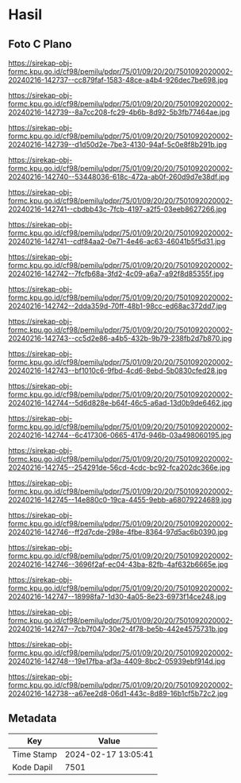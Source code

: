# Hasil

## Foto C Plano

https://sirekap-obj-formc.kpu.go.id/cf98/pemilu/pdpr/75/01/09/20/20/7501092020002-20240216-142737--cc879faf-1583-48ce-a4b4-926dec7be698.jpg

https://sirekap-obj-formc.kpu.go.id/cf98/pemilu/pdpr/75/01/09/20/20/7501092020002-20240216-142739--8a7cc208-fc29-4b6b-8d92-5b3fb77464ae.jpg

https://sirekap-obj-formc.kpu.go.id/cf98/pemilu/pdpr/75/01/09/20/20/7501092020002-20240216-142739--d1d50d2e-7be3-4130-94af-5c0e8f8b291b.jpg

https://sirekap-obj-formc.kpu.go.id/cf98/pemilu/pdpr/75/01/09/20/20/7501092020002-20240216-142740--53448036-618c-472a-ab0f-260d9d7e38df.jpg

https://sirekap-obj-formc.kpu.go.id/cf98/pemilu/pdpr/75/01/09/20/20/7501092020002-20240216-142741--cbdbb43c-7fcb-4197-a2f5-03eeb8627266.jpg

https://sirekap-obj-formc.kpu.go.id/cf98/pemilu/pdpr/75/01/09/20/20/7501092020002-20240216-142741--cdf84aa2-0e71-4e46-ac63-46041b5f5d31.jpg

https://sirekap-obj-formc.kpu.go.id/cf98/pemilu/pdpr/75/01/09/20/20/7501092020002-20240216-142742--7fcfb68a-3fd2-4c09-a6a7-a92f8d85355f.jpg

https://sirekap-obj-formc.kpu.go.id/cf98/pemilu/pdpr/75/01/09/20/20/7501092020002-20240216-142742--2dda359d-70ff-48b1-98cc-ed68ac372dd7.jpg

https://sirekap-obj-formc.kpu.go.id/cf98/pemilu/pdpr/75/01/09/20/20/7501092020002-20240216-142743--cc5d2e86-a4b5-432b-9b79-238fb2d7b870.jpg

https://sirekap-obj-formc.kpu.go.id/cf98/pemilu/pdpr/75/01/09/20/20/7501092020002-20240216-142743--bf1010c6-9fbd-4cd6-8ebd-5b0830cfed28.jpg

https://sirekap-obj-formc.kpu.go.id/cf98/pemilu/pdpr/75/01/09/20/20/7501092020002-20240216-142744--5d6d828e-b64f-46c5-a6ad-13d0b9de6462.jpg

https://sirekap-obj-formc.kpu.go.id/cf98/pemilu/pdpr/75/01/09/20/20/7501092020002-20240216-142744--6c417306-0665-417d-946b-03a498060195.jpg

https://sirekap-obj-formc.kpu.go.id/cf98/pemilu/pdpr/75/01/09/20/20/7501092020002-20240216-142745--254291de-56cd-4cdc-bc92-fca202dc366e.jpg

https://sirekap-obj-formc.kpu.go.id/cf98/pemilu/pdpr/75/01/09/20/20/7501092020002-20240216-142745--14e880c0-19ca-4455-9ebb-a68079224689.jpg

https://sirekap-obj-formc.kpu.go.id/cf98/pemilu/pdpr/75/01/09/20/20/7501092020002-20240216-142746--ff2d7cde-298e-4fbe-8364-97d5ac6b0390.jpg

https://sirekap-obj-formc.kpu.go.id/cf98/pemilu/pdpr/75/01/09/20/20/7501092020002-20240216-142746--3696f2af-ec04-43ba-82fb-4af632b6665e.jpg

https://sirekap-obj-formc.kpu.go.id/cf98/pemilu/pdpr/75/01/09/20/20/7501092020002-20240216-142747--18998fa7-1d30-4a05-8e23-6973f14ce248.jpg

https://sirekap-obj-formc.kpu.go.id/cf98/pemilu/pdpr/75/01/09/20/20/7501092020002-20240216-142747--7cb7f047-30e2-4f78-be5b-442e4575731b.jpg

https://sirekap-obj-formc.kpu.go.id/cf98/pemilu/pdpr/75/01/09/20/20/7501092020002-20240216-142748--19e17fba-af3a-4409-8bc2-05939ebf914d.jpg

https://sirekap-obj-formc.kpu.go.id/cf98/pemilu/pdpr/75/01/09/20/20/7501092020002-20240216-142738--a67ee2d8-06d1-443c-8d89-16b1cf5b72c2.jpg


## Metadata

| Key        | Value               |
| ---------- | ------------------- |
| Time Stamp | 2024-02-17 13:05:41 |
| Kode Dapil | 7501                |



